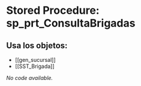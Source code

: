 # Stored Procedure: sp_prt_ConsultaBrigadas

## Usa los objetos:
- [[gen_sucursal]]
- [[SST_Brigada]]

*No code available.*
